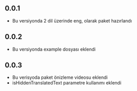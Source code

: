 ## 0.0.1

* Bu versiyonda 2 dil üzerinde eng, olarak paket hazırlandı

## 0.0.2

* Bu versiyonda example dosyası eklendi


## 0.0.3
* Bu verisyoda paket önizleme videosu eklendi
* isHiddenTranslatedText parametre kullanımı eklendi